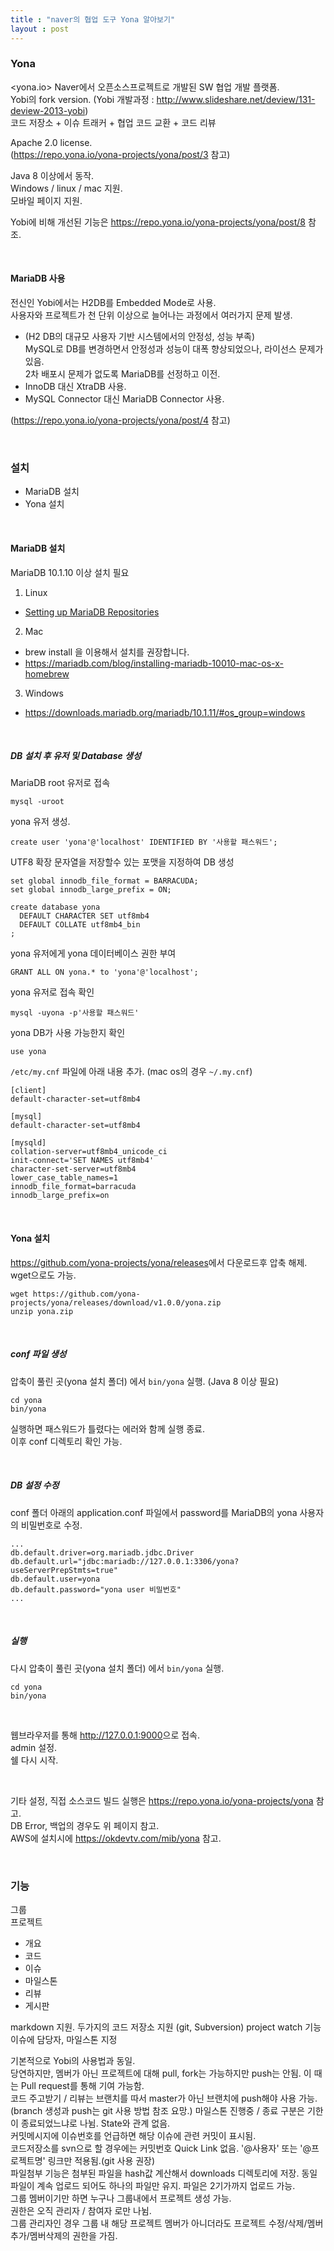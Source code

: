 ```yaml
---
title : "naver의 협업 도구 Yona 알아보기"
layout : post
---
```


### Yona  
<yona.io>
Naver에서 오픈소스프로젝트로 개발된 SW 협업 개발 플랫폼.  
Yobi의 fork version. (Yobi 개발과정 : <http://www.slideshare.net/deview/131-deview-2013-yobi>)    
코드 저장소 + 이슈 트래커 + 협업 코드 교환 + 코드 리뷰  


Apache 2.0 license.  
(<https://repo.yona.io/yona-projects/yona/post/3> 참고)  

Java 8 이상에서 동작.  
Windows / linux / mac 지원.  
모바일 페이지 지원.  


Yobi에 비해 개선된 기능은 <https://repo.yona.io/yona-projects/yona/post/8> 참조.  

<br/>

#### MariaDB 사용  
전신인 Yobi에서는 H2DB를 Embedded Mode로 사용.  
사용자와 프로젝트가 천 단위 이상으로 늘어나는 과정에서 여러가지 문제 발생.  
  - (H2 DB의 대규모 사용자 기반 시스템에서의 안정성, 성능 부족)  
MySQL로 DB를 변경하면서 안정성과 성능이 대폭 향상되었으나, 라이선스 문제가 있음.  
2차 배포시 문제가 없도록 MariaDB를 선정하고 이전.  
  - InnoDB 대신 XtraDB 사용.  
  - MySQL Connector 대신 MariaDB Connector 사용.  

(<https://repo.yona.io/yona-projects/yona/post/4> 참고)  

<br/>

### 설치
- MariaDB 설치  
- Yona 설치  

<br/>

#### MariaDB 설치
MariaDB 10.1.10 이상 설치 필요  


1. Linux  
  * [Setting up MariaDB Repositories](https://downloads.mariadb.org/mariadb/repositories/)  
2. Mac  
  * brew install 을 이용해서 설치를 권장합니다.  
  * <https://mariadb.com/blog/installing-mariadb-10010-mac-os-x-homebrew>  
3. Windows  
  * <https://downloads.mariadb.org/mariadb/10.1.11/#os_group=windows>  

<br/>

##### DB 설치 후 유저 및 Database 생성
MariaDB root 유저로 접속  
```
mysql -uroot
```


yona 유저 생성.  
```
create user 'yona'@'localhost' IDENTIFIED BY '사용할 패스워드';
```


UTF8 확장 문자열을 저장할수 있는 포맷을 지정하여 DB 생성  
```
set global innodb_file_format = BARRACUDA;
set global innodb_large_prefix = ON;

create database yona
  DEFAULT CHARACTER SET utf8mb4
  DEFAULT COLLATE utf8mb4_bin
;
```


yona 유저에게 yona 데이터베이스 권한 부여  
```
GRANT ALL ON yona.* to 'yona'@'localhost';
```


yona 유저로 접속 확인  
```
mysql -uyona -p'사용할 패스워드'
```


yona DB가 사용 가능한지 확인  
```
use yona
```


<code>/etc/my.cnf</code> 파일에 아래 내용 추가. (mac os의 경우 <code>~/.my.cnf</code>)  
```
[client]
default-character-set=utf8mb4

[mysql]
default-character-set=utf8mb4

[mysqld]
collation-server=utf8mb4_unicode_ci
init-connect='SET NAMES utf8mb4'
character-set-server=utf8mb4
lower_case_table_names=1
innodb_file_format=barracuda
innodb_large_prefix=on
```

<br/>

#### Yona 설치  
<https://github.com/yona-projects/yona/releases>에서 다운로드후 압축 해제.  
wget으로도 가능.  
```
wget https://github.com/yona-projects/yona/releases/download/v1.0.0/yona.zip
unzip yona.zip
```  

<br/>

##### conf 파일 생성
압축이 풀린 곳(yona 설치 폴더) 에서 `bin/yona` 실행. (Java 8 이상 필요)
```
cd yona
bin/yona
```
실행하면 패스워드가 틀렸다는 에러와 함께 실행 종료.  
이후 conf 디렉토리 확인 가능.  

<br/>

##### DB 설정 수정  
conf 폴더 아래의 application.conf 파일에서 password를 MariaDB의 yona 사용자의 비밀번호로 수정.
```
...
db.default.driver=org.mariadb.jdbc.Driver
db.default.url="jdbc:mariadb://127.0.0.1:3306/yona?useServerPrepStmts=true"
db.default.user=yona
db.default.password="yona user 비밀번호"
...
```  

<br/>

##### 실행
다시 압축이 풀린 곳(yona 설치 폴더) 에서 `bin/yona` 실행.  
```
cd yona
bin/yona
```  

<br/>

웹브라우저를 통해 <http://127.0.0.1:9000>으로 접속.  
admin 설정.  
쉘 다시 시작.  

<br/>

기타 설정, 직접 소스코드 빌드 실행은 <https://repo.yona.io/yona-projects/yona> 참고.  
DB Error, 백업의 경우도 위 페이지 참고.  
AWS에 설치시에 <https://okdevtv.com/mib/yona> 참고.

<br/>

### 기능
그룹  
프로젝트  
  - 개요
  - 코드
  - 이슈
  - 마일스톤
  - 리뷰
  - 게시판
  
markdown 지원.
두가지의 코드 저장소 지원 (git, Subversion)
project watch 기능
이슈에 담당자, 마일스톤 지정




기본적으로 Yobi의 사용법과 동일.  
당연하지만, 멤버가 아닌 프로젝트에 대해 pull, fork는 가능하지만 push는 안됨. 이 때는 Pull request를 통해 기여 가능함.   
코드 주고받기 / 리뷰는 브랜치를 따서 master가 아닌 브랜치에 push해야 사용 가능. (branch 생성과 push는 git 사용 방법 참조 요망.)
마일스톤 진행중 / 종료 구분은 기한이 종료되었느냐로 나뉨. State와 관계 없음.  
커밋메시지에 이슈번호를 언급하면 해당 이슈에 관련 커밋이 표시됨.  
코드저장소를 svn으로 할 경우에는 커밋번호 Quick Link 없음. '@사용자' 또는 '@프로젝트명' 링크만 적용됨.(git 사용 권장)  
파일첨부 기능은 첨부된 파일을 hash값 계산해서 downloads 디렉토리에 저장. 동일 파일이 계속 업로드 되어도 하나의 파일만 유지. 파일은 2기가까지 업로드 가능.  
그룹 멤버이기만 하면 누구나 그룹내에서 프로젝트 생성 가능.   
권한은 오직 관리자 / 참여자 로만 나뉨.  
그룹 관리자인 경우 그룹 내 해당 프로젝트 멤버가 아니더라도 프로젝트 수정/삭제/멤버추가/멤버삭제의 권한을 가짐.  
